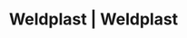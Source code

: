 ---
Link: "file:/Users/vinayakpatel/Downloads/www.weldplast.cz/eshop_products_compare/add/eshop-products-variant237"
product_name: "null"
product_id: "null"
title: "Weldplast | Weldplast"
product_desc: ""
product_specs: ""
product_downloads: ""
href: ""
accessories: ""
similar_products: ""
---